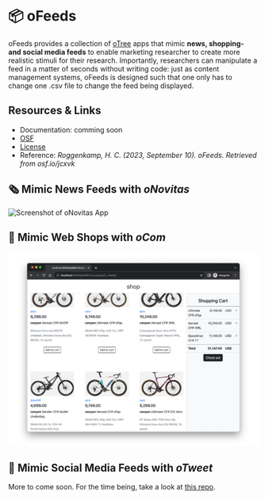 # 📦 oFeeds

oFeeds provides a collection of [oTree](https://www.otree.org/) apps that mimic **news, shopping- and social media feeds** to enable marketing researcher to create more realistic stimuli for their research.
Importantly, researchers can manipulate a feed in a matter of seconds without writing code: 
just as content management systems, oFeeds is designed such that one only has to change one .csv file to change the feed being displayed.

## Resources & Links

- Documentation: comming soon
- [OSF](https://osf.io/jcxvk/)
- [License](LICENSE)
- Reference: _Roggenkamp, H. C. (2023, September 10). oFeeds. Retrieved from osf.io/jcxvk_

## 🗞️ Mimic News Feeds with _oNovitas_
![Screenshot of oNovitas App](misc/img/screenshot_oNovitas.png?raw=true "News Feed")

## 🛒 Mimic Web Shops with _oCom_
![Screenshot of oCom App](misc/img/screenshot_oCom.png?raw=true "Shop Interface")

## 🧵 Mimic Social Media Feeds with _oTweet_

More to come soon. For the time being, take a look at [this repo](https://github.com/Howquez/oTweet).
